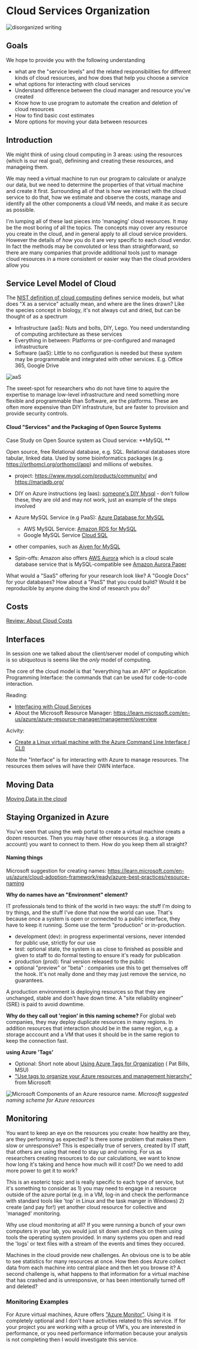 #  Cloud Services Organization

![disorganized writing](http://www.itrw.net/wp-content/uploads/2016/06/server_spaghetti_1.jpg)

## Goals

We hope to provide you with the following understanding
- what are the "service levels" and the related responsibilities for different kinds of cloud resources, and how does that help you choose a service
- what options for interacting with cloud services
- Understand difference between the cloud manager and resource you've created
- Know how to use program to automate the creation and deletion of cloud resources 
- How to find basic cost estimates
- More options for moving your data between resources

## Introduction

We might think of using cloud computing in 3 areas: using the resources (which is our real goal), definining and creating these resources, and manageing them.  

We may need a virtual machine to run our program to calculate or analyze our data, but we need to determine the properties of that virtual machine and create it first.  Surrounding all of that is how we interact with the cloud service to do that, how we estimate and observe the costs, manage and identify all the other components a cloud VM needs, and  make it as secure as possible.   

I'm lumping all of these last pieces into 'managing' cloud resources.  It may be the most boring of all the topics.   The concepts may cover any resource you create in the cloud, and in general apply to all cloud service providers.  However the details of _how_ you do it are very specific to each cloud vendor.   In fact the methods may be convoluted or less than straightforward, so there are many companies that provide additional tools just to manage cloud resources in a more consistent or easier way than the cloud providers allow you


## Service Level Model of Cloud

The [NIST definition of cloud computing](https://nvlpubs.nist.gov/nistpubs/Legacy/SP/nistspecialpublication800-145.pdf) defines service models, but what does "X as a service" actually mean, and where are the lines drawn?   Like the species concept in biology, it's not always cut and dried, but can be thought of as a spectrum

* Infrastructure (aaS):  Nuts and bolts, DIY, Lego.  You need understanding of computing architecture as these services 
* Everything in between:  Platforms or pre-configured and managed infrastructure
* Software (aaS): Little to no configuration is needed but these system may be programmable and integrated with other services.  E.g. Office 365, Google Drive

![aaS](https://cloudtweaks.com/wp-content/uploads/2014/07/cloud-stack-images.png)

The sweet-spot for researchers who do not have time to aquire the expertise to manage low-level infrastructure and need something more flexible and programmable than Software, are the platforms.  These are often more expensive than DIY infrastruture, but are faster to provision and provide security controls. 

#### Cloud "Services" and the Packaging of Open Source Systems

Case Study on Open Source system as Cloud service: **MySQL **

Open source, free Relational database, e.g. SQL. Relational databases store tabular, linked data.   Used by some bioinformatics packages (e.g. https://orthomcl.org/orthomcl/app) and millions of websites. 

  * project: https://www.mysql.com/products/community/ and  https://mariadb.org/
  * DIY on Azure instructions (eg Iaas): [someone's DIY Mysql](https://github.com/Huachao/azure-content/blob/master/articles/virtual-machines/virtual-machines-linux-install-mysql.md) - don't follow these, they are old and may not work, just an example of the steps involved
  * Azure MySQL Service (e.g PaaS): [Azure Database for MySQL](https://azure.microsoft.com/en-us/services/mysql/) 
     * AWS MySQL Service: [Amazon RDS for MySQL](https://aws.amazon.com/rds/mysql/)
     * Google MySQL Service [Cloud SQL](https://cloud.google.com/sql/) 
  * other companies, such as [Aiven for MySQL](https://aiven.io/mysql)

  * Spin-offs: Amazon also offers [AWS Aurora](https://docs.aws.amazon.com/AmazonRDS/latest/AuroraUserGuide/CHAP_AuroraOverview.html)  which is a cloud scale database service that is MySQL-compatible see [Amazon Aurora Paper](https://dl.acm.org/doi/10.1145/3035918.3056101) 

What would a "SaaS" offering for your research look like?  A "Google Docs" for your databases?  How about a "PasS" that you could build?   Would it be reproducible by anyone doing the kind of research you do? 


## Costs

[Review: About Cloud Costs](costs/azure_cloud_cost_basics.md)

## Interfaces 

In session one we talked about the client/server model of computing which is so ubiquotous is seems like the _only_ model of computing.  

The core of the cloud model is that "everything has an API" or Application Programming Interface:  the commands that can be used for code-to-code interaction. 

Reading:  

- [Interfacing with Cloud Services](intro_to_cloud_interfaces.md)
- About the Microsoft Resource Manager: https://learn.microsoft.com/en-us/azure/azure-resource-manager/management/overview

Acivity: 

- [Create a Linux virtual machine with the Azure Command Line Interface ( CLI) ](exercise_vm_via_cli.md)

Note the "Interface" is for interacting with Azure to manage resources.  The resources them selves will have their OWN interface.   


## Moving Data

[Moving Data in the cloud](moving_data/index.md)

## Staying Organized in Azure

You've seen that using the web portal to create a virtual machine creats a dozen resources.   Then you may have other resources (e.g. a storage account) you want to connect to them.  How do you keep them all straight?  

#### Naming things

Microsoft suggestion for creating names: https://learn.microsoft.com/en-us/azure/cloud-adoption-framework/ready/azure-best-practices/resource-naming

**Why do names have an "Environment" element?**

IT professionals tend to think of the world in two ways:  the stuff I'm doing to try things, and the stuff I've done that now the world can use.  That's because once a system is open or connected to a public interface, they have to keep it running.   Some use the term "production" or in-production. 

- development (dev):  in progress experimental versions, never intended for public use, strictly for our use
- test:  optional state, the system is as close to finished as possible and given to staff to do formal testing to ensure it's ready for publication
- production (prod): final version released to the public
- optional "preview" or "beta" : companies use this to get themselves off the hook.   It's not really done and they may just remove the service, no guarantees.  

A production environment is deploying resources so that they are unchanged, stable and don't have down time.  A "site reliability engineer" (SRE) is paid to avoid downtime.  


**Why do they call out 'region' in this naming scheme?**  For global web companies, they may deploy duplicate resources in many regions.    In addition resources that interaction should be in the same region, e.g. a storage acccount and a VM that uses it should be in the same region to keep the connection fast.  

**using Azure 'Tags'**

- Optional: Short note about [Using Azure Tags for Organization](azure_tags.md) ( Pat Bills, MSU)
- ["Use tags to organize your Azure resources and management hierarchy"](https://learn.microsoft.com/en-us/azure/azure-resource-manager/management/tag-resources?tabs=json) from Microsoft

![Microsoft Components of an Azure resource name.](https://learn.microsoft.com/en-us/azure/cloud-adoption-framework/ready/azure-best-practices/resource-naming)
*Microsoft suggested naming scheme for Azure resources*


## Monitoring

You want to keep an eye on the resources you create: how healthy are they, are they performing as expected?  Is there some problem that makes them slow or unresponsive?  This is especially true of servers, created by IT staff, that others are using that need to stay up and running.    For us as researchers creating resources to do our calculations, we want to know how long it's taking and hence how much will it cost?  Do we need to add more power to get it to work?   

This is an esoteric topic and is really specific to each type of service, but it's something to consider as 1) you may need to engage in a resource outside of the azure portal (e.g. in a VM, log-in and check the performance with standard tools like 'top' in Linux and the task manger in Windows) 2) create (and pay for!) yet another cloud resource for collective and 'managed' monitoring.     

Why use cloud monitoring at all?  If you were running a bunch of your own computers in your lab, you would just sit down and check on them using tools the operating system provided.  In many systems you open and read the 'logs' or text files with a stream of the events and times they occured.  

Machines in the cloud provide new challenges.  An obvious one is to be able to see statistics for many resources at once.   How then does Azure collect data from each machine into central place and then let you browse it?    A second challenge is, what happens to that information for a virtual machine that has crashed and is unresponsive, or has been intentionally turned off and deleted?   

### Monitoring Examples

For Azure virtual machines, Azure offers ["Azure Monitor"](https://learn.microsoft.com/en-us/azure/azure-monitor/vm/monitor-virtual-machine).   Using it is completely optional and I don't have activities related to this service.   If for your project you are working with a group of VM's, you are interested in performance, or you need performance information because your analysis is not completing then I would investigate this service. 

  


